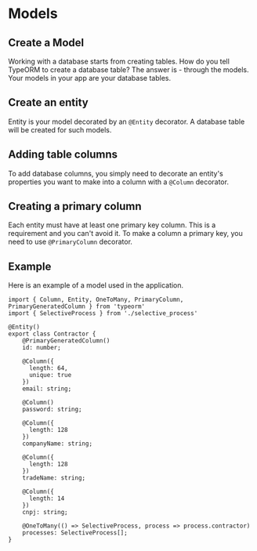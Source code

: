 # Models

## Create a Model
Working with a database starts from creating tables. How do you tell TypeORM to create a database table? The answer is - through the models.
Your models in your app are your database tables.

## Create an entity
Entity is your model decorated by an ``@Entity`` decorator. A database table will be created for such models.

## Adding table columns
To add database columns, you simply need to decorate an entity's properties you want to make into a column with a ``@Column`` decorator.

## Creating a primary column
Each entity must have at least one primary key column. This is a requirement and you can't avoid it. To make a column a primary key, you need to use ``@PrimaryColumn`` decorator.

## Example
Here is an example of a model used in the application. 
```
import { Column, Entity, OneToMany, PrimaryColumn, PrimaryGeneratedColumn } from 'typeorm'
import { SelectiveProcess } from './selective_process'

@Entity()
export class Contractor {
    @PrimaryGeneratedColumn()
    id: number;

    @Column({
      length: 64,
      unique: true
    })
    email: string;

    @Column()
    password: string;

    @Column({
      length: 128
    })
    companyName: string;

    @Column({
      length: 128
    })
    tradeName: string;

    @Column({
      length: 14
    })
    cnpj: string;

    @OneToMany(() => SelectiveProcess, process => process.contractor)
    processes: SelectiveProcess[];
}
